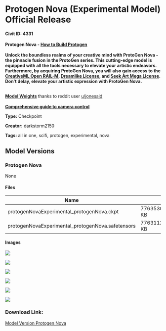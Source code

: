 # Protogen Nova (Experimental Model) Official Release

#### Civit ID: 4331

<p><strong>Protogen Nova - </strong><a target="_blank" rel="ugc" href="https://www.reddit.com/r/StableDiffusion/comments/1079c0d/protogen_checkpoint_merging_data_reference/"><strong>How to Build Protogen</strong></a><br /><br /><strong>Unlock the boundless realms of your creative mind with ProtoGen Nova - the pinnacle fusion in the ProtoGen series. This cutting-edge model is equipped with all the tools necessary to elevate your artistic endeavors. Furthermore, by acquiring ProtoGen Nova, you will also gain access to the </strong><a target="_blank" rel="ugc" href="https://huggingface.co/spaces/CompVis/stable-diffusion-license"><strong>CreativeML Open RAIL-M</strong></a><strong>, </strong><a target="_blank" rel="ugc" href="https://huggingface.co/dreamlike-art/dreamlike-photoreal-2.0/blob/main/LICENSE.md"><strong>Dreamlike License</strong></a><strong>, and </strong><a target="_blank" rel="ugc" href="https://huggingface.co/coreco/seek.art_MEGA/blob/main/LICENSE.txt"><strong>Seek Art Mega License</strong></a><strong>. Don't delay, elevate your artistic expression with ProtoGen Nova.</strong></p><p><br /><a target="_blank" rel="ugc" href="https://preview.redd.it/et9c6e3bsoda1.jpeg?width=1076&amp;format=pjpg&amp;auto=webp&amp;v=enabled&amp;s=aa2049832da52e4e650e847e023147629e7faf40"><strong>Model Weights</strong></a> thanks to reddit user <a target="_blank" rel="ugc" href="https://www.reddit.com/user/jonesaid">u/jonesaid</a><br /><strong><br /></strong><a target="_blank" rel="ugc" href="https://www.studiobinder.com/blog/ultimate-guide-to-camera-shots/"><strong>Comprehensive guide to camera control</strong></a><strong><br /></strong></p>

**Type:** Checkpoint

**Creator:** darkstorm2150

**Tags:** all in one, scifi, protogen, experimental, nova

## Model Versions

### Protogen Nova

None

#### Files

| Name | Size | Type | Format | Download Url | AutoV1 | AutoV2 | SHA256 | CRC32 | BLAKE3 |
| --- | --- | --- | --- | --- | --- | --- | --- | --- | --- |
| protogenNovaExperimental_protogenNova.ckpt | 7763530.145507812 KB | Model | PickleTensor | https://civitai.com/api/download/models/4890?type=Model&format=PickleTensor&size=full&fp=fp16 | E7300F3D | E0AEF67F0B | E0AEF67F0BBA4B4FAEB9A6F376E95DFB918FAB32743241A42F690D79006AF966 | 80F398AA | 37026145736071AF13479AB7CBFCABAA1ADE0CAB5D0A70A933AFC97ED0F6CC1F |
| protogenNovaExperimental_protogenNova.safetensors | 7763112.508789062 KB | Model | SafeTensor | https://civitai.com/api/download/models/4890 | 99CB9FE1 | F3A2885B4B | F3A2885B4B8F4A2411D6354B813AD9474E02AF8EC2D3F06ED02708294DC20E3B | 645157FA | 1E2536D25F911470E73D60633D37AE031576169F117B68840C6DD3352B9A557C |

#### Images

<p><img src="https://image.civitai.com/xG1nkqKTMzGDvpLrqFT7WA/999904e4-c044-4030-43ce-079736982c00/width=450/35688.jpeg" /></p>

<p><img src="https://image.civitai.com/xG1nkqKTMzGDvpLrqFT7WA/a5c4f9e3-5e4b-4f80-cacf-b4ad4590b400/width=450/35110.jpeg" /></p>

<p><img src="https://image.civitai.com/xG1nkqKTMzGDvpLrqFT7WA/41952432-ad84-4c2f-7c8b-fba6e8c15600/width=450/35151.jpeg" /></p>

<p><img src="https://image.civitai.com/xG1nkqKTMzGDvpLrqFT7WA/58b28e03-2aeb-4967-219f-df66eba02900/width=450/35168.jpeg" /></p>

<p><img src="https://image.civitai.com/xG1nkqKTMzGDvpLrqFT7WA/d0ce1ebb-f479-4136-3ed2-321aa2e0e800/width=450/35169.jpeg" /></p>

<p><img src="https://image.civitai.com/xG1nkqKTMzGDvpLrqFT7WA/6a47ca0e-816e-4658-c60f-f0c117f74f00/width=450/35170.jpeg" /></p>

### Download Link:

[Model Version Protogen Nova](https://civitai.com/api/download/models/4890)

